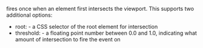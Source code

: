 fires once when an element first intersects the viewport. This supports two additional options:

* root:<selector> - a CSS selector of the root element for intersection
* threshold:<float> - a floating point number between 0.0 and 1.0, indicating what amount of intersection to fire the event on

